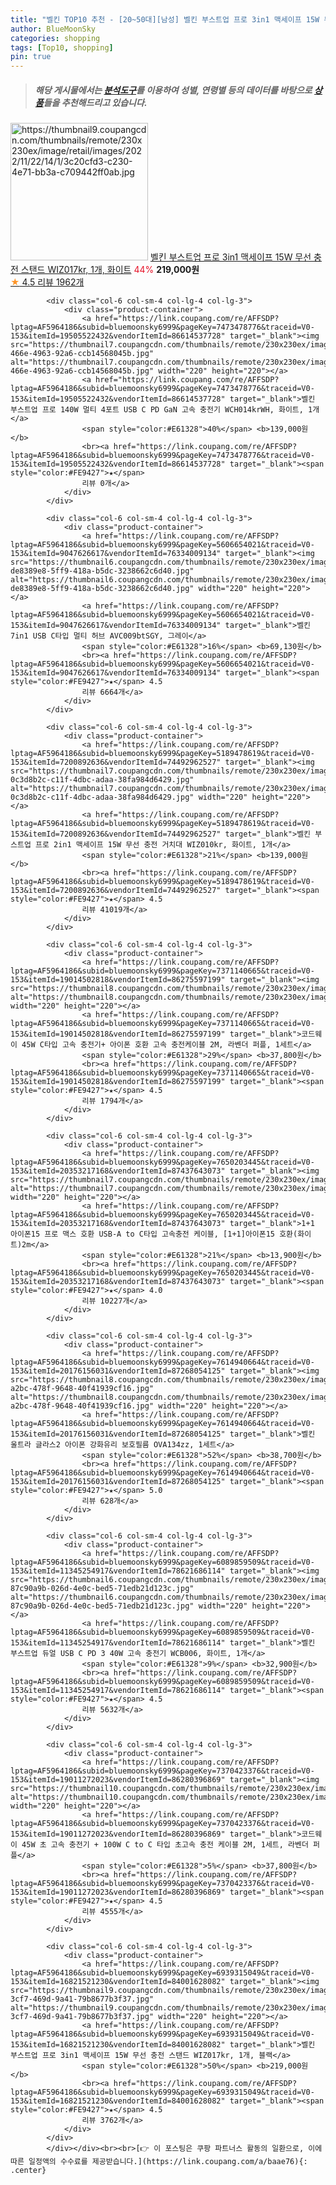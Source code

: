 ```yaml
---
title: "벨킨 TOP10 추천 - [20~50대][남성] 벨킨 부스트업 프로 3in1 맥세이프 15W 무선 충전 스탠드 WIZ017kr, 1개, 화이트"
author: BlueMoonSky
categories: shopping
tags: [Top10, shopping]
pin: true
---
```


> ##### 해당 게시물에서는 [**분석도구**](https://itemscout.io/)를 이용하여 **성별**, **연령별** 등의 데이터를 바탕으로 [**상품**](https://link.coupang.com/a/baae76)들을 추천해드리고 있습니다.
<div class="container"><div class="row">
            <div class="col-6 col-sm-4 col-lg-4 col-lg-3">
                <div class="product-container">
                    <a href="https://link.coupang.com/re/AFFSDP?lptag=AF5964186&subid=bluemoonsky6999&pageKey=6939315049&traceid=V0-153&itemId=16821521231&vendorItemId=84001628100" target="_blank"><img src="https://thumbnail9.coupangcdn.com/thumbnails/remote/230x230ex/image/retail/images/2022/11/22/14/1/3c20cfd3-c230-4e71-bb3a-c709442ff0ab.jpg" alt="https://thumbnail9.coupangcdn.com/thumbnails/remote/230x230ex/image/retail/images/2022/11/22/14/1/3c20cfd3-c230-4e71-bb3a-c709442ff0ab.jpg" width="220" height="220"></a>
                    <a href="https://link.coupang.com/re/AFFSDP?lptag=AF5964186&subid=bluemoonsky6999&pageKey=6939315049&traceid=V0-153&itemId=16821521231&vendorItemId=84001628100" target="_blank">벨킨 부스트업 프로 3in1 맥세이프 15W 무선 충전 스탠드 WIZ017kr, 1개, 화이트</a>
                    <span style="color:#E61328">44%</span> <b>219,000원</b>
                    <br><a href="https://link.coupang.com/re/AFFSDP?lptag=AF5964186&subid=bluemoonsky6999&pageKey=6939315049&traceid=V0-153&itemId=16821521231&vendorItemId=84001628100" target="_blank"><span style="color:#FE9427">★</span> 4.5
                    리뷰 1962개</a>
                </div>
            </div>
            
            <div class="col-6 col-sm-4 col-lg-4 col-lg-3">
                <div class="product-container">
                    <a href="https://link.coupang.com/re/AFFSDP?lptag=AF5964186&subid=bluemoonsky6999&pageKey=7473478776&traceid=V0-153&itemId=19505522432&vendorItemId=86614537728" target="_blank"><img src="https://thumbnail7.coupangcdn.com/thumbnails/remote/230x230ex/image/retail/images/2023/07/18/14/1/86b56312-466e-4963-92a6-ccb14568045b.jpg" alt="https://thumbnail7.coupangcdn.com/thumbnails/remote/230x230ex/image/retail/images/2023/07/18/14/1/86b56312-466e-4963-92a6-ccb14568045b.jpg" width="220" height="220"></a>
                    <a href="https://link.coupang.com/re/AFFSDP?lptag=AF5964186&subid=bluemoonsky6999&pageKey=7473478776&traceid=V0-153&itemId=19505522432&vendorItemId=86614537728" target="_blank">벨킨 부스트업 프로 140W 멀티 4포트 USB C PD GaN 고속 충전기 WCH014krWH, 화이트, 1개</a>
                    <span style="color:#E61328">40%</span> <b>139,000원</b>
                    <br><a href="https://link.coupang.com/re/AFFSDP?lptag=AF5964186&subid=bluemoonsky6999&pageKey=7473478776&traceid=V0-153&itemId=19505522432&vendorItemId=86614537728" target="_blank"><span style="color:#FE9427">★</span> 
                    리뷰 0개</a>
                </div>
            </div>
            
            <div class="col-6 col-sm-4 col-lg-4 col-lg-3">
                <div class="product-container">
                    <a href="https://link.coupang.com/re/AFFSDP?lptag=AF5964186&subid=bluemoonsky6999&pageKey=5606654021&traceid=V0-153&itemId=9047626617&vendorItemId=76334009134" target="_blank"><img src="https://thumbnail6.coupangcdn.com/thumbnails/remote/230x230ex/image/retail/images/4278699430338306-de8389e8-5ff9-418a-b5dc-3238662c6d40.jpg" alt="https://thumbnail6.coupangcdn.com/thumbnails/remote/230x230ex/image/retail/images/4278699430338306-de8389e8-5ff9-418a-b5dc-3238662c6d40.jpg" width="220" height="220"></a>
                    <a href="https://link.coupang.com/re/AFFSDP?lptag=AF5964186&subid=bluemoonsky6999&pageKey=5606654021&traceid=V0-153&itemId=9047626617&vendorItemId=76334009134" target="_blank">벨킨 7in1 USB C타입 멀티 허브 AVC009btSGY, 그레이</a>
                    <span style="color:#E61328">16%</span> <b>69,130원</b>
                    <br><a href="https://link.coupang.com/re/AFFSDP?lptag=AF5964186&subid=bluemoonsky6999&pageKey=5606654021&traceid=V0-153&itemId=9047626617&vendorItemId=76334009134" target="_blank"><span style="color:#FE9427">★</span> 4.5
                    리뷰 6664개</a>
                </div>
            </div>
            
            <div class="col-6 col-sm-4 col-lg-4 col-lg-3">
                <div class="product-container">
                    <a href="https://link.coupang.com/re/AFFSDP?lptag=AF5964186&subid=bluemoonsky6999&pageKey=5189478619&traceid=V0-153&itemId=7200892636&vendorItemId=74492962527" target="_blank"><img src="https://thumbnail7.coupangcdn.com/thumbnails/remote/230x230ex/image/retail/images/12635317556314610-0c3d8b2c-c11f-4dbc-adaa-38fa984d6429.jpg" alt="https://thumbnail7.coupangcdn.com/thumbnails/remote/230x230ex/image/retail/images/12635317556314610-0c3d8b2c-c11f-4dbc-adaa-38fa984d6429.jpg" width="220" height="220"></a>
                    <a href="https://link.coupang.com/re/AFFSDP?lptag=AF5964186&subid=bluemoonsky6999&pageKey=5189478619&traceid=V0-153&itemId=7200892636&vendorItemId=74492962527" target="_blank">벨킨 부스트업 프로 2in1 맥세이프 15W 무선 충전 거치대 WIZ010kr, 화이트, 1개</a>
                    <span style="color:#E61328">21%</span> <b>139,000원</b>
                    <br><a href="https://link.coupang.com/re/AFFSDP?lptag=AF5964186&subid=bluemoonsky6999&pageKey=5189478619&traceid=V0-153&itemId=7200892636&vendorItemId=74492962527" target="_blank"><span style="color:#FE9427">★</span> 4.5
                    리뷰 41019개</a>
                </div>
            </div>
            
            <div class="col-6 col-sm-4 col-lg-4 col-lg-3">
                <div class="product-container">
                    <a href="https://link.coupang.com/re/AFFSDP?lptag=AF5964186&subid=bluemoonsky6999&pageKey=7371140665&traceid=V0-153&itemId=19014502818&vendorItemId=86275597199" target="_blank"><img src="https://thumbnail8.coupangcdn.com/thumbnails/remote/230x230ex/image/vendor_inventory/4fca/69c47043897f1aab69d5308ef964a257fa2c2c9807fa03771e05cbadec4b.jpg" alt="https://thumbnail8.coupangcdn.com/thumbnails/remote/230x230ex/image/vendor_inventory/4fca/69c47043897f1aab69d5308ef964a257fa2c2c9807fa03771e05cbadec4b.jpg" width="220" height="220"></a>
                    <a href="https://link.coupang.com/re/AFFSDP?lptag=AF5964186&subid=bluemoonsky6999&pageKey=7371140665&traceid=V0-153&itemId=19014502818&vendorItemId=86275597199" target="_blank">코드웨이 45W C타입 고속 충전기+ 아이폰 호환 고속 충전케이블 2M, 라벤더 퍼플, 1세트</a>
                    <span style="color:#E61328">29%</span> <b>37,800원</b>
                    <br><a href="https://link.coupang.com/re/AFFSDP?lptag=AF5964186&subid=bluemoonsky6999&pageKey=7371140665&traceid=V0-153&itemId=19014502818&vendorItemId=86275597199" target="_blank"><span style="color:#FE9427">★</span> 4.5
                    리뷰 1794개</a>
                </div>
            </div>
            
            <div class="col-6 col-sm-4 col-lg-4 col-lg-3">
                <div class="product-container">
                    <a href="https://link.coupang.com/re/AFFSDP?lptag=AF5964186&subid=bluemoonsky6999&pageKey=7650203445&traceid=V0-153&itemId=20353217168&vendorItemId=87437643073" target="_blank"><img src="https://thumbnail7.coupangcdn.com/thumbnails/remote/230x230ex/image/vendor_inventory/d119/fc0604e4326ba43a0d1bbd1332ae514855967371f16ea42775a3986d8796.jpg" alt="https://thumbnail7.coupangcdn.com/thumbnails/remote/230x230ex/image/vendor_inventory/d119/fc0604e4326ba43a0d1bbd1332ae514855967371f16ea42775a3986d8796.jpg" width="220" height="220"></a>
                    <a href="https://link.coupang.com/re/AFFSDP?lptag=AF5964186&subid=bluemoonsky6999&pageKey=7650203445&traceid=V0-153&itemId=20353217168&vendorItemId=87437643073" target="_blank">1+1 아이폰15 프로 맥스 호환 USB-A to C타입 고속충전 케이블, [1+1]아이폰15 호환(화이트)2m</a>
                    <span style="color:#E61328">21%</span> <b>13,900원</b>
                    <br><a href="https://link.coupang.com/re/AFFSDP?lptag=AF5964186&subid=bluemoonsky6999&pageKey=7650203445&traceid=V0-153&itemId=20353217168&vendorItemId=87437643073" target="_blank"><span style="color:#FE9427">★</span> 4.0
                    리뷰 10227개</a>
                </div>
            </div>
            
            <div class="col-6 col-sm-4 col-lg-4 col-lg-3">
                <div class="product-container">
                    <a href="https://link.coupang.com/re/AFFSDP?lptag=AF5964186&subid=bluemoonsky6999&pageKey=7614940664&traceid=V0-153&itemId=20176156031&vendorItemId=87268054125" target="_blank"><img src="https://thumbnail8.coupangcdn.com/thumbnails/remote/230x230ex/image/retail/images/2023/09/22/13/4/541f3f06-a2bc-478f-9648-40f41939cf16.jpg" alt="https://thumbnail8.coupangcdn.com/thumbnails/remote/230x230ex/image/retail/images/2023/09/22/13/4/541f3f06-a2bc-478f-9648-40f41939cf16.jpg" width="220" height="220"></a>
                    <a href="https://link.coupang.com/re/AFFSDP?lptag=AF5964186&subid=bluemoonsky6999&pageKey=7614940664&traceid=V0-153&itemId=20176156031&vendorItemId=87268054125" target="_blank">벨킨 울트라 글라스2 아이폰 강화유리 보호필름 OVA134zz, 1세트</a>
                    <span style="color:#E61328">52%</span> <b>38,700원</b>
                    <br><a href="https://link.coupang.com/re/AFFSDP?lptag=AF5964186&subid=bluemoonsky6999&pageKey=7614940664&traceid=V0-153&itemId=20176156031&vendorItemId=87268054125" target="_blank"><span style="color:#FE9427">★</span> 5.0
                    리뷰 628개</a>
                </div>
            </div>
            
            <div class="col-6 col-sm-4 col-lg-4 col-lg-3">
                <div class="product-container">
                    <a href="https://link.coupang.com/re/AFFSDP?lptag=AF5964186&subid=bluemoonsky6999&pageKey=6089859509&traceid=V0-153&itemId=11345254917&vendorItemId=78621686114" target="_blank"><img src="https://thumbnail6.coupangcdn.com/thumbnails/remote/230x230ex/image/retail/images/2371060765565327-87c90a9b-026d-4e0c-bed5-71edb21d123c.jpg" alt="https://thumbnail6.coupangcdn.com/thumbnails/remote/230x230ex/image/retail/images/2371060765565327-87c90a9b-026d-4e0c-bed5-71edb21d123c.jpg" width="220" height="220"></a>
                    <a href="https://link.coupang.com/re/AFFSDP?lptag=AF5964186&subid=bluemoonsky6999&pageKey=6089859509&traceid=V0-153&itemId=11345254917&vendorItemId=78621686114" target="_blank">벨킨 부스트업 듀얼 USB C PD 3 40W 고속 충전기 WCB006, 화이트, 1개</a>
                    <span style="color:#E61328">9%</span> <b>32,900원</b>
                    <br><a href="https://link.coupang.com/re/AFFSDP?lptag=AF5964186&subid=bluemoonsky6999&pageKey=6089859509&traceid=V0-153&itemId=11345254917&vendorItemId=78621686114" target="_blank"><span style="color:#FE9427">★</span> 4.5
                    리뷰 5632개</a>
                </div>
            </div>
            
            <div class="col-6 col-sm-4 col-lg-4 col-lg-3">
                <div class="product-container">
                    <a href="https://link.coupang.com/re/AFFSDP?lptag=AF5964186&subid=bluemoonsky6999&pageKey=7370423376&traceid=V0-153&itemId=19011272023&vendorItemId=86280396869" target="_blank"><img src="https://thumbnail10.coupangcdn.com/thumbnails/remote/230x230ex/image/vendor_inventory/4285/e5b7a492f6046c97bd010e1251ef3acd055cc5a15ead00b43190621c809d.jpg" alt="https://thumbnail10.coupangcdn.com/thumbnails/remote/230x230ex/image/vendor_inventory/4285/e5b7a492f6046c97bd010e1251ef3acd055cc5a15ead00b43190621c809d.jpg" width="220" height="220"></a>
                    <a href="https://link.coupang.com/re/AFFSDP?lptag=AF5964186&subid=bluemoonsky6999&pageKey=7370423376&traceid=V0-153&itemId=19011272023&vendorItemId=86280396869" target="_blank">코드웨이 45W 초 고속 충전기 + 100W C to C 타입 초고속 충전 케이블 2M, 1세트, 라벤더 퍼플</a>
                    <span style="color:#E61328">5%</span> <b>37,800원</b>
                    <br><a href="https://link.coupang.com/re/AFFSDP?lptag=AF5964186&subid=bluemoonsky6999&pageKey=7370423376&traceid=V0-153&itemId=19011272023&vendorItemId=86280396869" target="_blank"><span style="color:#FE9427">★</span> 4.5
                    리뷰 4555개</a>
                </div>
            </div>
            
            <div class="col-6 col-sm-4 col-lg-4 col-lg-3">
                <div class="product-container">
                    <a href="https://link.coupang.com/re/AFFSDP?lptag=AF5964186&subid=bluemoonsky6999&pageKey=6939315049&traceid=V0-153&itemId=16821521230&vendorItemId=84001628082" target="_blank"><img src="https://thumbnail9.coupangcdn.com/thumbnails/remote/230x230ex/image/retail/images/2022/11/22/14/8/45dd48f3-3cf7-469d-9a41-79b8677b3f37.jpg" alt="https://thumbnail9.coupangcdn.com/thumbnails/remote/230x230ex/image/retail/images/2022/11/22/14/8/45dd48f3-3cf7-469d-9a41-79b8677b3f37.jpg" width="220" height="220"></a>
                    <a href="https://link.coupang.com/re/AFFSDP?lptag=AF5964186&subid=bluemoonsky6999&pageKey=6939315049&traceid=V0-153&itemId=16821521230&vendorItemId=84001628082" target="_blank">벨킨 부스트업 프로 3in1 맥세이프 15W 무선 충전 스탠드 WIZ017kr, 1개, 블랙</a>
                    <span style="color:#E61328">50%</span> <b>219,000원</b>
                    <br><a href="https://link.coupang.com/re/AFFSDP?lptag=AF5964186&subid=bluemoonsky6999&pageKey=6939315049&traceid=V0-153&itemId=16821521230&vendorItemId=84001628082" target="_blank"><span style="color:#FE9427">★</span> 4.5
                    리뷰 3762개</a>
                </div>
            </div>
            </div></div><br><br>[👉 이 포스팅은 쿠팡 파트너스 활동의 일환으로, 이에 따른 일정액의 수수료를 제공받습니다.](https://link.coupang.com/a/baae76){: .center}
